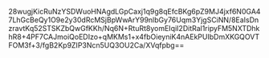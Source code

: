28wugjKicRuNzYSDWuoHNAgdLGpCaxj1q9g8qEfcBKg6pZ9MJ4jxf6N0GA47LhGcBeQy1O9e2y30dRcMSjBpWwArY99nlbGy76Uqm3YjgSCiNN/8EaIsDnzravtKq52STSKZbQwGfKKh/Nq6N+RtuRt8yomEIqiI2DitRal1ripyFM5NXTDhkhR8+4PF7CAJmoiQoEDIzo+qMKMs1+x4fbOieyniK4nAEkPUIbDmXKGQOVTFOM3f+3/fgB2Kp9ZIP3Ncn5UQ3OU2Ca/XVqfpbg==